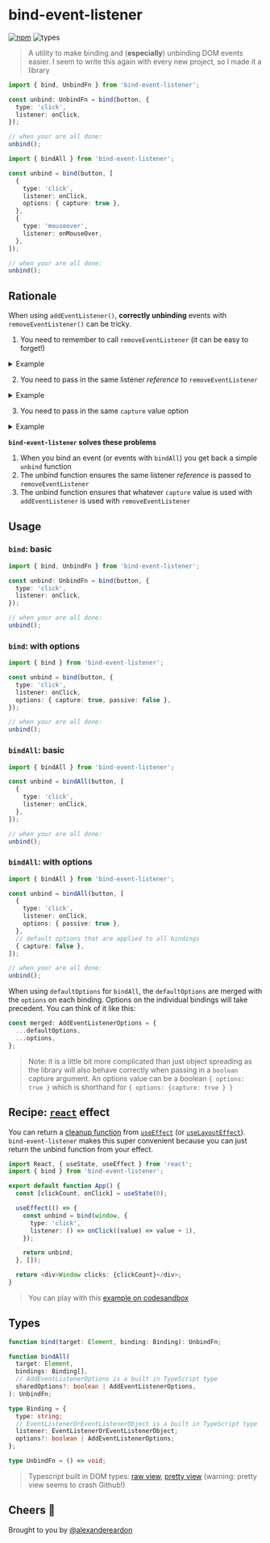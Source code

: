 # bind-event-listener

[![npm](https://img.shields.io/npm/v/bind-event-listener.svg)](https://www.npmjs.com/package/bind-event-listener)
![types](https://img.shields.io/badge/types-typescript-blueviolet)

> A utility to make binding and (**especially**) unbinding DOM events easier.
> I seem to write this again with every new project, so I made it a library

```ts
import { bind, UnbindFn } from 'bind-event-listener';

const unbind: UnbindFn = bind(button, {
  type: 'click',
  listener: onClick,
});

// when your are all done:
unbind();
```

```ts
import { bindAll } from 'bind-event-listener';

const unbind = bind(button, [
  {
    type: 'click',
    listener: onClick,
    options: { capture: true },
  },
  {
    type: 'mouseover',
    listener: onMouseOver,
  },
]);

// when your are all done:
unbind();
```

## Rationale

When using `addEventListener()`, **correctly unbinding** events with `removeEventListener()` can be tricky.

1. You need to remember to call `removeEventListener` (it can be easy to forget!)

<details>
<summary>Example</summary>

```ts
target.addEventListener('click', onClick, options);

// You need to remember to call removeEventListener to unbind the event
target.removeEventListener('click', onClick, options);
```

</details>

2. You need to pass in the same listener _reference_ to `removeEventListener`

<details>
<summary>Example</summary>

```ts
target.addEventListener(
  'click',
  function onClick() {
    console.log('clicked');
  },
  options,
);

// Even those the functions look the same, they don't have the same reference.
// The original onClick is not unbound!
target.removeEventListener(
  'click',
  function onClick() {
    console.log('clicked');
  },
  options,
);
```

```ts
// Inline arrow functions can never be unbound because you have lost the reference!
target.addEventListener('click', () => console.log('i will never unbind'), options);
target.removeEventListener('click', () => console.log('i will never unbind'), options);
```

</details>

3. You need to pass in the same `capture` value option

<details>
<summary>Example</summary>

```ts
// add a listener: AddEventListenerOptions format
target.addEventListener('click', onClick, { capture: true });

// not unbound: no capture value
target.removeEventListener('click', onClick);

// not unbound: different capture value
target.removeEventListener('click', onClick, { capture: false });

// successfully unbound: same capture value
target.removeEventListener('click', onClick, { capture: true });
// this would also unbind (different notation)
target.removeEventListener('click', onClick, true /* shorthand for { capture: true } */);
```

```ts
// add a listener: boolean capture format
target.addEventListener('click', onClick, true /* shorthand for { capture: true } */);

// not unbound: no capture value
target.addEventListener('click', onClick);
// not unbound: different capture value
target.addEventListener('click', onClick, false);

// successfully unbound: same capture value
target.addEventListener('click', onClick, true);
// this would also unbind (different notation)
target.addEventListener('click', onClick, { capture: true });
```

</details>

**`bind-event-listener` solves these problems**

1. When you bind an event (or events with `bindAll`) you get back a simple `unbind` function
2. The unbind function ensures the same listener _reference_ is passed to `removeEventListener`
3. The unbind function ensures that whatever `capture` value is used with `addEventListener` is used with `removeEventListener`

## Usage

### `bind`: basic

```ts
import { bind, UnbindFn } from 'bind-event-listener';

const unbind: UnbindFn = bind(button, {
  type: 'click',
  listener: onClick,
});

// when your are all done:
unbind();
```

### `bind`: with options

```ts
import { bind } from 'bind-event-listener';

const unbind = bind(button, {
  type: 'click',
  listener: onClick,
  options: { capture: true, passive: false },
});

// when your are all done:
unbind();
```

### `bindAll`: basic

```ts
import { bindAll } from 'bind-event-listener';

const unbind = bindAll(button, [
  {
    type: 'click',
    listener: onClick,
  },
]);

// when your are all done:
unbind();
```

### `bindAll`: with options

```ts
import { bindAll } from 'bind-event-listener';

const unbind = bindAll(button, [
  {
    type: 'click',
    listener: onClick,
    options: { passive: true },
  },
  // default options that are applied to all bindings
  { capture: false },
]);

// when your are all done:
unbind();
```

When using `defaultOptions` for `bindAll`, the `defaultOptions` are merged with the `options` on each binding. Options on the individual bindings will take precedent. You can think of it like this:

```ts
const merged: AddEventListenerOptions = {
  ...defaultOptions,
  ...options,
};
```

> Note: it is a little bit more complicated than just object spreading as the library will also behave correctly when passing in a `boolean` capture argument. An options value can be a boolean `{ options: true }` which is shorthand for `{ options: {capture: true } }`

## Recipe: [`react`](https://reactjs.org/) effect

You can return a [cleanup function](https://reactjs.org/docs/hooks-reference.html#cleaning-up-an-effect) from [`useEffect`](https://reactjs.org/docs/hooks-reference.html#useeffect) (or [`useLayoutEffect`](https://reactjs.org/docs/hooks-reference.html#uselayouteffect)). `bind-event-listener` makes this super convenient because you can just return the unbind function from your effect.

```ts
import React, { useState, useEffect } from 'react';
import { bind } from 'bind-event-listener';

export default function App() {
  const [clickCount, onClick] = useState(0);

  useEffect(() => {
    const unbind = bind(window, {
      type: 'click',
      listener: () => onClick((value) => value + 1),
    });

    return unbind;
  }, []);

  return <div>Window clicks: {clickCount}</div>;
}
```

> You can play with this [example on codesandbox](https://codesandbox.io/s/bind-event-listener-useeffect-mnfi3)

## Types

```ts
function bind(target: Element, binding: Binding): UnbindFn;

function bindAll(
  target: Element,
  bindings: Binding[],
  // AddEventListenerOptions is a built in TypeScript type
  sharedOptions?: boolean | AddEventListenerOptions,
): UnbindFn;

type Binding = {
  type: string;
  // EventListenerOrEventListenerObject is a built in TypeScript type
  listener: EventListenerOrEventListenerObject;
  options?: boolean | AddEventListenerOptions;
};

type UnbindFn = () => void;
```

> Typescript built in DOM types: [raw view](https://raw.githubusercontent.com/microsoft/TypeScript/master/lib/lib.dom.d.ts), [pretty view](https://github.com/microsoft/TypeScript/blob/master/lib/lib.dom.d.ts) (warning: pretty view seems to crash Github!)

## Cheers 👋

Brought to you by [@alexandereardon](https://twitter.com/alexandereardon)
